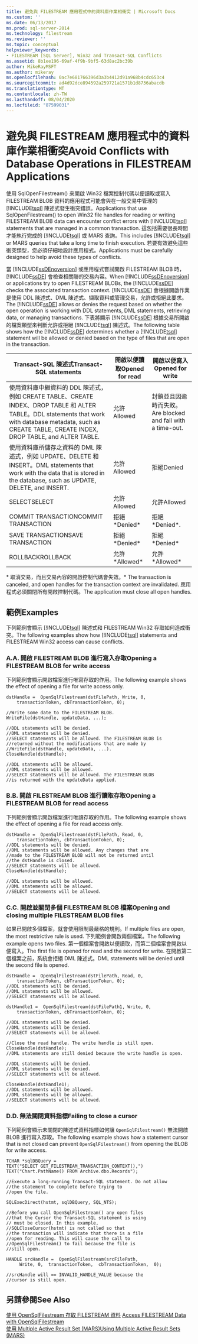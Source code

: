 ```yaml
---
title: 避免與 FILESTREAM 應用程式中的資料庫作業相衝突 | Microsoft Docs
ms.custom: ''
ms.date: 06/13/2017
ms.prod: sql-server-2014
ms.technology: filestream
ms.reviewer: ''
ms.topic: conceptual
helpviewer_keywords:
- FILESTREAM [SQL Server], Win32 and Transact-SQL Conflicts
ms.assetid: 8b1ee196-69af-4f9b-9bf5-63d8ac2bc39b
author: MikeRayMSFT
ms.author: mikeray
ms.openlocfilehash: 0ac7e681766396d3a3b4412d91a968b4cdc653c4
ms.sourcegitcommit: ad4d92dce894592a259721a1571b1d8736abacdb
ms.translationtype: MT
ms.contentlocale: zh-TW
ms.lasthandoff: 08/04/2020
ms.locfileid: "87599031"
---
```

# <a name="avoid-conflicts-with-database-operations-in-filestream-applications"></a><span data-ttu-id="ea1b7-102">避免與 FILESTREAM 應用程式中的資料庫作業相衝突</span><span class="sxs-lookup"><span data-stu-id="ea1b7-102">Avoid Conflicts with Database Operations in FILESTREAM Applications</span></span>
  <span data-ttu-id="ea1b7-103">使用 SqlOpenFilestream() 來開啟 Win32 檔案控制代碼以便讀取或寫入 FILESTREAM BLOB 資料的應用程式可能會與在一般交易中管理的 [!INCLUDE[tsql](../../includes/tsql-md.md)] 陳述式發生衝突錯誤。</span><span class="sxs-lookup"><span data-stu-id="ea1b7-103">Applications that use SqlOpenFilestream() to open Win32 file handles for reading or writing FILESTREAM BLOB data can encounter conflict errors with [!INCLUDE[tsql](../../includes/tsql-md.md)] statements that are managed in a common transaction.</span></span> <span data-ttu-id="ea1b7-104">這包括需要很長時間才能執行完成的 [!INCLUDE[tsql](../../includes/tsql-md.md)] 或 MARS 查詢。</span><span class="sxs-lookup"><span data-stu-id="ea1b7-104">This includes [!INCLUDE[tsql](../../includes/tsql-md.md)] or MARS queries that take a long time to finish execution.</span></span> <span data-ttu-id="ea1b7-105">若要有效避免這些衝突類型，您必須仔細地設計應用程式。</span><span class="sxs-lookup"><span data-stu-id="ea1b7-105">Applications must be carefully designed to help avoid these types of conflicts.</span></span>  
  
 <span data-ttu-id="ea1b7-106">當 [!INCLUDE[ssDEnoversion](../../includes/ssdenoversion-md.md)] 或應用程式嘗試開啟 FILESTREAM BLOB 時， [!INCLUDE[ssDE](../../includes/ssde-md.md)] 會檢查相關聯的交易內容。</span><span class="sxs-lookup"><span data-stu-id="ea1b7-106">When [!INCLUDE[ssDEnoversion](../../includes/ssdenoversion-md.md)] or applications try to open FILESTREAM BLOBs, the [!INCLUDE[ssDE](../../includes/ssde-md.md)] checks the associated transaction context.</span></span> <span data-ttu-id="ea1b7-107">[!INCLUDE[ssDE](../../includes/ssde-md.md)] 會根據開啟作業是使用 DDL 陳述式、DML 陳述式、擷取資料或管理交易，允許或拒絕此要求。</span><span class="sxs-lookup"><span data-stu-id="ea1b7-107">The [!INCLUDE[ssDE](../../includes/ssde-md.md)] allows or denies the request based on whether the open operation is working with DDL statements, DML statements, retrieving data, or managing transactions.</span></span> <span data-ttu-id="ea1b7-108">下表將顯示 [!INCLUDE[ssDE](../../includes/ssde-md.md)] 根據交易所開啟的檔案類型來判斷允許或拒絕 [!INCLUDE[tsql](../../includes/tsql-md.md)] 陳述式。</span><span class="sxs-lookup"><span data-stu-id="ea1b7-108">The following table shows how the [!INCLUDE[ssDE](../../includes/ssde-md.md)] determines whether a [!INCLUDE[tsql](../../includes/tsql-md.md)] statement will be allowed or denied based on the type of files that are open in the transaction.</span></span>  
  
|<span data-ttu-id="ea1b7-109">Transact-SQL 陳述式</span><span class="sxs-lookup"><span data-stu-id="ea1b7-109">Transact-SQL statements</span></span>|<span data-ttu-id="ea1b7-110">開啟以便讀取</span><span class="sxs-lookup"><span data-stu-id="ea1b7-110">Opened for read</span></span>|<span data-ttu-id="ea1b7-111">開啟以便寫入</span><span class="sxs-lookup"><span data-stu-id="ea1b7-111">Opened for write</span></span>|  
|------------------------------|---------------------|----------------------|  
|<span data-ttu-id="ea1b7-112">使用資料庫中繼資料的 DDL 陳述式，例如 CREATE TABLE、CREATE INDEX、DROP TABLE 和 ALTER TABLE。</span><span class="sxs-lookup"><span data-stu-id="ea1b7-112">DDL statements that work with database metadata, such as CREATE TABLE, CREATE INDEX, DROP TABLE, and ALTER TABLE.</span></span>|<span data-ttu-id="ea1b7-113">允許</span><span class="sxs-lookup"><span data-stu-id="ea1b7-113">Allowed</span></span>|<span data-ttu-id="ea1b7-114">封鎖並且因逾時而失敗。</span><span class="sxs-lookup"><span data-stu-id="ea1b7-114">Are blocked and fail with a time-out.</span></span>|  
|<span data-ttu-id="ea1b7-115">使用資料庫所儲存之資料的 DML 陳述式，例如 UPDATE、DELETE 和 INSERT。</span><span class="sxs-lookup"><span data-stu-id="ea1b7-115">DML statements that work with the data that is stored in the database, such as UPDATE, DELETE, and INSERT.</span></span>|<span data-ttu-id="ea1b7-116">允許</span><span class="sxs-lookup"><span data-stu-id="ea1b7-116">Allowed</span></span>|<span data-ttu-id="ea1b7-117">拒絕</span><span class="sxs-lookup"><span data-stu-id="ea1b7-117">Denied</span></span>|  
|<span data-ttu-id="ea1b7-118">SELECT</span><span class="sxs-lookup"><span data-stu-id="ea1b7-118">SELECT</span></span>|<span data-ttu-id="ea1b7-119">允許</span><span class="sxs-lookup"><span data-stu-id="ea1b7-119">Allowed</span></span>|<span data-ttu-id="ea1b7-120">允許</span><span class="sxs-lookup"><span data-stu-id="ea1b7-120">Allowed</span></span>|  
|<span data-ttu-id="ea1b7-121">COMMIT TRANSACTION</span><span class="sxs-lookup"><span data-stu-id="ea1b7-121">COMMIT TRANSACTION</span></span>|<span data-ttu-id="ea1b7-122">拒絕\*</span><span class="sxs-lookup"><span data-stu-id="ea1b7-122">Denied\*</span></span>|<span data-ttu-id="ea1b7-123">拒絕\*</span><span class="sxs-lookup"><span data-stu-id="ea1b7-123">Denied\*.</span></span>|  
|<span data-ttu-id="ea1b7-124">SAVE TRANSACTION</span><span class="sxs-lookup"><span data-stu-id="ea1b7-124">SAVE TRANSACTION</span></span>|<span data-ttu-id="ea1b7-125">拒絕\*</span><span class="sxs-lookup"><span data-stu-id="ea1b7-125">Denied\*</span></span>|<span data-ttu-id="ea1b7-126">拒絕\*</span><span class="sxs-lookup"><span data-stu-id="ea1b7-126">Denied\*</span></span>|  
|<span data-ttu-id="ea1b7-127">ROLLBACK</span><span class="sxs-lookup"><span data-stu-id="ea1b7-127">ROLLBACK</span></span>|<span data-ttu-id="ea1b7-128">允許\*</span><span class="sxs-lookup"><span data-stu-id="ea1b7-128">Allowed\*</span></span>|<span data-ttu-id="ea1b7-129">允許\*</span><span class="sxs-lookup"><span data-stu-id="ea1b7-129">Allowed\*</span></span>|  
  
 <span data-ttu-id="ea1b7-130">\* 取消交易，而且交易內容的開啟控制代碼會失效。</span><span class="sxs-lookup"><span data-stu-id="ea1b7-130">\* The transaction is canceled, and open handles for the transaction context are invalidated.</span></span> <span data-ttu-id="ea1b7-131">應用程式必須關閉所有開啟控制代碼。</span><span class="sxs-lookup"><span data-stu-id="ea1b7-131">The application must close all open handles.</span></span>  
  
## <a name="examples"></a><span data-ttu-id="ea1b7-132">範例</span><span class="sxs-lookup"><span data-stu-id="ea1b7-132">Examples</span></span>  
 <span data-ttu-id="ea1b7-133">下列範例會顯示 [!INCLUDE[tsql](../../includes/tsql-md.md)] 陳述式和 FILESTREAM Win32 存取如何造成衝突。</span><span class="sxs-lookup"><span data-stu-id="ea1b7-133">The following examples show how [!INCLUDE[tsql](../../includes/tsql-md.md)] statements and FILESTREAM Win32 access can cause conflicts.</span></span>  
  
### <a name="a-opening-a-filestream-blob-for-write-access"></a><span data-ttu-id="ea1b7-134">A.</span><span class="sxs-lookup"><span data-stu-id="ea1b7-134">A.</span></span> <span data-ttu-id="ea1b7-135">開啟 FILESTREAM BLOB 進行寫入存取</span><span class="sxs-lookup"><span data-stu-id="ea1b7-135">Opening a FILESTREAM BLOB for write access</span></span>  
 <span data-ttu-id="ea1b7-136">下列範例會顯示開啟檔案進行唯寫存取的作用。</span><span class="sxs-lookup"><span data-stu-id="ea1b7-136">The following example shows the effect of opening a file for write access only.</span></span>  
  
```  
dstHandle =  OpenSqlFilestream(dstFilePath, Write, 0,  
    transactionToken, cbTransactionToken, 0);  
  
//Write some date to the FILESTREAM BLOB.  
WriteFile(dstHandle, updateData, ...);  
  
//DDL statements will be denied.  
//DML statements will be denied.  
//SELECT statements will be allowed. The FILESTREAM BLOB is  
//returned without the modifications that are made by  
//WriteFile(dstHandle, updateData, ...).  
CloseHandle(dstHandle);  
  
//DDL statements will be allowed.  
//DML statements will be allowed.  
//SELECT statements will be allowed. The FILESTREAM BLOB  
//is returned with the updateData applied.  
```  
  
### <a name="b-opening-a-filestream-blob-for-read-access"></a><span data-ttu-id="ea1b7-137">B.</span><span class="sxs-lookup"><span data-stu-id="ea1b7-137">B.</span></span> <span data-ttu-id="ea1b7-138">開啟 FILESTREAM BLOB 進行讀取存取</span><span class="sxs-lookup"><span data-stu-id="ea1b7-138">Opening a FILESTREAM BLOB for read access</span></span>  
 <span data-ttu-id="ea1b7-139">下列範例會顯示開啟檔案進行唯讀存取的作用。</span><span class="sxs-lookup"><span data-stu-id="ea1b7-139">The following example shows the effect of opening a file for read access only.</span></span>  
  
```  
dstHandle =  OpenSqlFilestream(dstFilePath, Read, 0,  
    transactionToken, cbTransactionToken, 0);  
//DDL statements will be denied.  
//DML statements will be allowed. Any changes that are  
//made to the FILESTREAM BLOB will not be returned until  
//the dstHandle is closed.  
//SELECT statements will be allowed.  
CloseHandle(dstHandle);  
  
//DDL statements will be allowed.  
//DML statements will be allowed.  
//SELECT statements will be allowed.  
```  
  
### <a name="c-opening-and-closing-multiple-filestream-blob-files"></a><span data-ttu-id="ea1b7-140">C.</span><span class="sxs-lookup"><span data-stu-id="ea1b7-140">C.</span></span> <span data-ttu-id="ea1b7-141">開啟並關閉多個 FILESTREAM BLOB 檔案</span><span class="sxs-lookup"><span data-stu-id="ea1b7-141">Opening and closing multiple FILESTREAM BLOB files</span></span>  
 <span data-ttu-id="ea1b7-142">如果已開啟多個檔案，就會使用限制最嚴格的規則。</span><span class="sxs-lookup"><span data-stu-id="ea1b7-142">If multiple files are open, the most restrictive rule is used.</span></span> <span data-ttu-id="ea1b7-143">下列範例會開啟兩個檔案。</span><span class="sxs-lookup"><span data-stu-id="ea1b7-143">The following example opens two files.</span></span> <span data-ttu-id="ea1b7-144">第一個檔案會開啟以便讀取，而第二個檔案會開啟以便寫入。</span><span class="sxs-lookup"><span data-stu-id="ea1b7-144">The first file is opened for read and the second for write.</span></span> <span data-ttu-id="ea1b7-145">在開啟第二個檔案之前，系統會拒絕 DML 陳述式。</span><span class="sxs-lookup"><span data-stu-id="ea1b7-145">DML statements will be denied until the second file is opened.</span></span>  
  
```  
dstHandle =  OpenSqlFilestream(dstFilePath, Read, 0,  
    transactionToken, cbTransactionToken, 0);  
//DDL statements will be denied.  
//DML statements will be allowed.  
//SELECT statements will be allowed.  
  
dstHandle1 =  OpenSqlFilestream(dstFilePath1, Write, 0,  
    transactionToken, cbTransactionToken, 0);  
  
//DDL statements will be denied.  
//DML statements will be denied.  
//SELECT statements will be allowed.  
  
//Close the read handle. The write handle is still open.  
CloseHandle(dstHandle);  
//DML statements are still denied because the write handle is open.  
  
//DDL statements will be denied.  
//DML statements will be denied.  
//SELECT statements will be allowed.  
  
CloseHandle(dstHandle1);  
//DDL statements will be allowed.  
//DML statements will be allowed.  
//SELECT statements will be allowed.  
```  
  
### <a name="d-failing-to-close-a-cursor"></a><span data-ttu-id="ea1b7-146">D.</span><span class="sxs-lookup"><span data-stu-id="ea1b7-146">D.</span></span> <span data-ttu-id="ea1b7-147">無法關閉資料指標</span><span class="sxs-lookup"><span data-stu-id="ea1b7-147">Failing to close a cursor</span></span>  
 <span data-ttu-id="ea1b7-148">下列範例會顯示未關閉的陳述式資料指標如何讓 `OpenSqlFilestream()` 無法開啟 BLOB 進行寫入存取。</span><span class="sxs-lookup"><span data-stu-id="ea1b7-148">The following example shows how a statement cursor that is not closed can prevent `OpenSqlFilestream()` from opening the BLOB for write access.</span></span>  
  
```  
TCHAR *sqlDBQuery =  
TEXT("SELECT GET_FILESTREAM_TRANSACTION_CONTEXT(),")  
TEXT("Chart.PathName() FROM Archive.dbo.Records");  
  
//Execute a long-running Transact-SQL statement. Do not allow  
//the statement to complete before trying to  
//open the file.  
  
SQLExecDirect(hstmt, sqlDBQuery, SQL_NTS);  
  
//Before you call OpenSqlFilestream() any open files  
//that the Cursor the Transact-SQL statement is using  
// must be closed. In this example,  
//SQLCloseCursor(hstmt) is not called so that  
//the transaction will indicate that there is a file  
//open for reading. This will cause the call to  
//OpenSqlFilestream() to fail because the file is  
//still open.  
  
HANDLE srcHandle =  OpenSqlFilestream(srcFilePath,  
     Write, 0,  transactionToken,  cbTransactionToken,  0);  
  
//srcHandle will == INVALID_HANDLE_VALUE because the  
//cursor is still open.  
```  
  
## <a name="see-also"></a><span data-ttu-id="ea1b7-149">另請參閱</span><span class="sxs-lookup"><span data-stu-id="ea1b7-149">See Also</span></span>  
 <span data-ttu-id="ea1b7-150">[使用 OpenSqlFilestream 存取 FILESTREAM 資料](access-filestream-data-with-opensqlfilestream.md) </span><span class="sxs-lookup"><span data-stu-id="ea1b7-150">[Access FILESTREAM Data with OpenSqlFilestream](access-filestream-data-with-opensqlfilestream.md) </span></span>  
 [<span data-ttu-id="ea1b7-151">使用 Multiple Active Result Set &#40;MARS&#41;</span><span class="sxs-lookup"><span data-stu-id="ea1b7-151">Using Multiple Active Result Sets &#40;MARS&#41;</span></span>](../native-client/features/using-multiple-active-result-sets-mars.md)  
  
  
